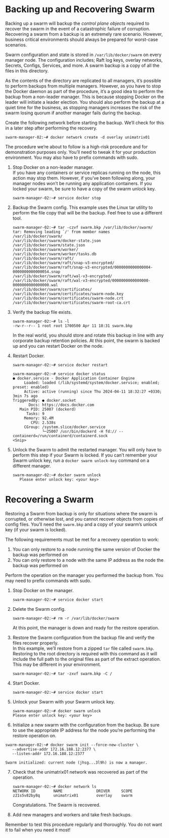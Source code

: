 # Backing up and Recovering Swarm
Backing up a swarm will backup the *control plane objects* required to recover the swarm in the event of a catastrophic failure of corruption. Recovering a swarm from a backup is an extremely rare scenario. However, business critical environments should always be prepared for worst-case scenarios. 
  
Swarm configuration and state is stored in `/var/lib/docker/swarm` on every manager node. The configuration includes; Raft log keys, overlay networks, Secrets, Configs, Services, and more. A swarm backup is a copy of all the files in this directory.  

As the contents of the directory are replicated to all managers, it’s possible to perform backups from multiple managers. However, as you have to stop the Docker daemon as part of the procedure, it’s a good idea to perform the backup from a non-leader manager. This is because stopping Docker on the leader will initiate a leader election. You should also perform the backup at a quiet time for the business, as stopping managers increases the risk of the swarm losing quorum if another manager fails during the backup.  

Create the following network before starting the backup. We’ll check for this in a later step after performing the recovery.  
```
swarm-manager-02:~# docker network create -d overlay unimatrix01
```  

The procedure we’re about to follow is a high-risk procedure and for demonstration purposes only. You’ll need to tweak it for your production environment. You may also have to prefix commands with sudo.  

1. Stop Docker on a non-leader manager.  
   If you have any containers or service replicas running on the node, this action may stop them. However, if you’ve been following along, your manager nodes won’t be running any application containers. If you locked your swarm, be sure to have a copy of the swarm unlock key.  
   ```
   swarm-manager-02:~# service docker stop
   ```
   
2. Backup the Swarm config.
   This example uses the Linux tar utility to perform the file copy that will be the backup. Feel free to use a different tool.  
   ```
   swarm-manager-02:~# tar -czvf swarm.bkp /var/lib/docker/swarm/
   tar: Removing leading `/' from member names
   /var/lib/docker/swarm/
   /var/lib/docker/swarm/docker-state.json
   /var/lib/docker/swarm/state.json
   /var/lib/docker/swarm/worker/
   /var/lib/docker/swarm/worker/tasks.db
   /var/lib/docker/swarm/raft/
   /var/lib/docker/swarm/raft/snap-v3-encrypted/
   /var/lib/docker/swarm/raft/snap-v3-encrypted/0000000000000004-0000000000000054.snap
   /var/lib/docker/swarm/raft/wal-v3-encrypted/
   /var/lib/docker/swarm/raft/wal-v3-encrypted/0000000000000000-0000000000000000.wal
   /var/lib/docker/swarm/certificates/
   /var/lib/docker/swarm/certificates/swarm-node.key
   /var/lib/docker/swarm/certificates/swarm-node.crt
   /var/lib/docker/swarm/certificates/swarm-root-ca.crt
   ```
   
3. Verify the backup file exists.
   ```
   swarm-manager-02:~# ls -l
   -rw-r--r-- 1 root root 1700500 Apr 11 18:31 swarm.bkp
   ```
   In the real world, you should store and rotate this backup in line with any corporate backup retention policies. At this point, the swarm is backed up and you can restart Docker on the node.  
   
4. Restart Docker.  
   ```
   swarm-manager-02:~# service docker restart
   
   swarm-manager-02:~# service docker status
   ● docker.service - Docker Application Container Engine
        Loaded: loaded (/lib/systemd/system/docker.service; enabled; preset: enabled)
        Active: active (running) since Thu 2024-04-11 18:32:27 +0330; 3min 7s ago
   TriggeredBy: ● docker.socket
          Docs: https://docs.docker.com
      Main PID: 25007 (dockerd)
         Tasks: 9
        Memory: 92.4M
           CPU: 2.538s
        CGroup: /system.slice/docker.service
                └─25007 /usr/bin/dockerd -H fd:// --containerd=/run/containerd/containerd.sock
   <Snip>
   ```
   
5. Unlock the Swarm to admit the restarted manager. You will only have to perform this step if your Swarm is locked. If you can’t remember your Swarm unlock key, run a `docker swarm unlock-key` command on a different manager.
   ```
   swarm-manager-02:~# docker swarm unlock
      Please enter unlock key: <your key>
   ```  


# Recovering a Swarm  
Restoring a Swarm from backup is only for situations where the swarm is corrupted, or otherwise lost, and you cannot recover objects from copies of config files. You’ll need the `swarm.bkp` and a copy of your swarm’s unlock key (if your swarm is locked).  

The following requirements must be met for a recovery operation to work:  
1. You can only restore to a node running the same version of Docker the backup was performed on  
2. You can only restore to a node with the same IP address as the node the backup was performed on  

Perform the operation on the manager you performed the backup from. You may need to prefix commands with sudo.  

1. Stop Docker on the manager.
   ```
   swarm-manager-02:~# service docker start
   ```
   
2. Delete the Swarm config.
   ```
   swarm-manager-02:~# rm -r /var/lib/docker/swarm
   ```
   At this point, the manager is down and ready for the restore operation.  

3. Restore the Swarm configuration from the backup file and verify the files recover properly.  
   In this example, we’ll restore from a zipped `tar` file called `swarm.bkp`. Restoring to the root directory is required with this command as it will include the full path to the original files as part of the extract operation. This may be different in your environment.
   ```
   swarm-manager-02:~# tar -zxvf swarm.bkp -C /
   ```  

4. Start Docker.
   ```
   swarm-manager-02:~# service docker start
   ```

5. Unlock your Swarm with your Swarm unlock key.
   ```
   swarm-manager-02:~# docker swarm unlock
   Please enter unlock key: <your key>
   ```  
   
6.  Initialize a new swarm with the configuration from the backup. Be sure to use the appropriate IP address for the node you’re performing the restore operation on.  
   ```
   swarm-manager-02:~# docker swarm init --force-new-cluster \
      --advertise-addr 172.16.188.12:2377 \
      --listen-addr 172.16.188.12:2377

   Swarm initialized: current node (jhsg...3l9h) is now a manager.
   ```  

7. Check that the unimatrix01 network was recovered as part of the operation.  
   ```
   swarm-manager-02:~# docker network ls
   NETWORK ID        NAME               DRIVER     SCOPE
   z21s5v82by8q      unimatrix01        overlay    swarm
   ```
   Congratulations. The Swarm is recovered.
   
8. Add new managers and workers and take fresh backups.

Remember to test this procedure regularly and thoroughly. You do not want it to fail when you need it most!  
